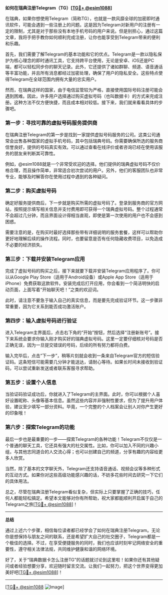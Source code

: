 **如何在瑞典注册Telegram（TG）[[TG💪+ @esim1088](https://t.me/s/esim1088)]**

在瑞典，如果你想使用Telegram（简称TG），也就是一款风靡全球的加密即时通讯软件，可能会遇到一些注册上的问题。这是因为Telegram对新用户的注册有一定的限制，尤其是对于那些没有本地手机号码的用户来说。但是别担心，通过这篇文章，我将手把手教你如何顺利完成注册，让你也能享受到Telegram带来的便利和乐趣。

首先，我们需要了解Telegram的基本功能和它的优点。Telegram是一款以隐私保护为核心理念的即时通讯工具，它支持跨平台使用，无论是安卓、iOS还是PC端，都可以轻松同步你的聊天记录。此外，它还提供了诸如群聊、频道、语音通话等丰富功能，并且所有消息都经过加密处理，确保了用户的隐私安全。这些特点使得Telegram在全球范围内拥有大量的忠实用户。

然而，在瑞典这样的国家，由于电信监管较为严格，直接使用国际号码注册可能会遇到困难。因此，许多用户选择通过购买虚拟号码（也叫数据卡）的方式来完成注册。这种方法不仅方便快捷，而且成本相对较低。接下来，我们就来看看具体的步骤吧。

### 第一步：寻找可靠的虚拟号码服务提供商

在瑞典注册Telegram的第一步是找到一家提供虚拟号码服务的公司。这类公司通常会出售各种国家的虚拟手机号码，其中包括瑞典号码。你需要确保所选的服务商信誉良好，提供的号码真实有效。可以通过查看在线评价或者咨询已经在使用该服务的朋友来判断其可靠性。

例如，@esim1088就是一个非常受欢迎的选择。他们提供的瑞典虚拟号码不仅价格合理，而且操作简单，非常适合初次尝试的用户。另外，他们的客服团队也非常专业，能够及时解答你在使用过程中遇到的各种疑问。

### 第二步：购买虚拟号码

确定好服务提供商后，下一步就是购买所需的虚拟号码了。登录到服务商的官方网站，按照提示填写相关信息并支付费用即可获得一个瑞典虚拟号码。整个过程通常不会超过几分钟，而且界面设计得相当直观，即使是第一次使用的用户也不会感到困惑。

需要注意的是，在购买时最好选择那些带有详细说明的服务套餐，这样可以帮助你更好地理解后续的操作流程。同时，也要留意是否有任何隐藏收费项目，以免造成不必要的经济损失。

### 第三步：下载并安装Telegram应用

完成了虚拟号码的购买之后，接下来就要下载并安装Telegram应用程序了。你可以从Google Play Store（适用于Android设备）或Apple App Store（适用于iPhone）免费获取这款软件。安装完成后打开应用，你会看到一个简洁明快的启动页面，上面写着“开始聊天吧！”之类的欢迎词。

此时，请注意不要急于输入自己的真实信息，而是要先完成验证环节。这一步骤非常重要，因为它关系到能否成功激活账户。

### 第四步：输入虚拟号码进行验证

进入Telegram主界面后，点击右下角的“开始”按钮，然后选择“注册新账号”。接下来系统会要求你输入刚才购买好的瑞典虚拟号码。这里一定要仔细核对号码是否正确无误，因为一旦提交错误的号码，后续的所有努力都将白费。

输入完毕后，点击“下一步”，稍等片刻就会收到一条来自Telegram官方的短信验证码。这条短信可能需要几分钟才能送达，请耐心等待。如果长时间未接收到验证码，可以尝试重新发送或者联系客服寻求帮助。

### 第五步：设置个人信息

当验证码验证成功后，你就进入了Telegram的主界面。此时，你可以根据个人喜好设置昵称、头像等基本信息。虽然这些内容并非强制性要求，但为了提升用户体验，建议至少填写一部分资料。毕竟，一个完整的个人档案会让别人对你产生更好的印象哦！

### 第六步：探索Telegram的功能

最后一步也是最重要的一步——探索Telegram的各种功能！Telegram不仅仅是一个普通的聊天工具，它还具有强大的社交属性。比如，你可以加入不同的兴趣小组，与其他志同道合的人交流心得；也可以创建自己的频道，分享有趣的内容给更多人欣赏。

当然，除了基本的文字聊天外，Telegram还支持语音通话、视频会议等多种形式的互动方式。如果你对这些高级功能感兴趣的话，不妨多花些时间去研究一下它们的具体用法。

总之，尽管在瑞典注册Telegram看似复杂，但实际上只要掌握了正确的技巧，任何人都能轻松搞定。希望本文能够对你有所帮助，祝大家都能顺利开启属于自己的Telegram之旅[[TG💪+ @esim1088](https://t.me/s/esim1088)]！

---

**总结**

通过上述六个步骤，相信每位读者都已经学会了如何在瑞典注册Telegram。无论你是想保持与朋友之间的联系，还是希望扩大自己的社交圈子，Telegram都是一个极佳的选择。不过，在享受便捷服务的同时，我们也应该时刻牢记网络安全的重要性，遵守相关法律法规，共同维护健康和谐的网络环境。

好了，关于“瑞典数据卡怎么注册TG”的话题就讨论到这里啦！如果你还有其他疑问或者经验想要分享，欢迎随时留言交流。让我们一起努力，把这个世界变得更加美好吧[[TG💪+ @esim1088](https://t.me/s/esim1088)]！

---

[[TG💪+ @esim1088](https://t.me/s/esim1088) ![Image](https://i.postimg.cc/4NQfJmqS/Snipaste-2025-05-13-00-14-12.png)]